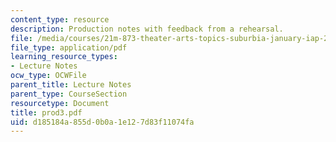 ```yaml
---
content_type: resource
description: Production notes with feedback from a rehearsal.
file: /media/courses/21m-873-theater-arts-topics-suburbia-january-iap-2008/d185184a855d0b0a1e127d83f11074fa_prod3.pdf
file_type: application/pdf
learning_resource_types:
- Lecture Notes
ocw_type: OCWFile
parent_title: Lecture Notes
parent_type: CourseSection
resourcetype: Document
title: prod3.pdf
uid: d185184a-855d-0b0a-1e12-7d83f11074fa
---
```

